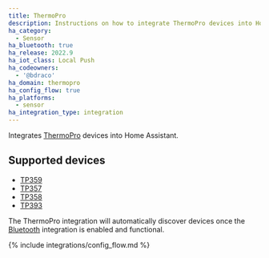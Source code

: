 ```yaml
---
title: ThermoPro
description: Instructions on how to integrate ThermoPro devices into Home Assistant.
ha_category:
  - Sensor
ha_bluetooth: true
ha_release: 2022.9
ha_iot_class: Local Push
ha_codeowners:
  - '@bdraco'
ha_domain: thermopro
ha_config_flow: true
ha_platforms:
  - sensor
ha_integration_type: integration
---
```


Integrates [ThermoPro](https://buythermopro.com/) devices into Home Assistant.

## Supported devices

- [TP359](https://buythermopro.com/product/thermopro-tp59-bluetooth-wireless-thermometer-hygrometer-humidity-monitor/)
- [TP357](https://buythermopro.com/product/thermopro-tp357-bluetooth-digital-indoor-hygrometer-thermometer/)
- [TP358](https://buythermopro.com/product/tp358/)
- [TP393](https://buythermopro.com/product/tp393/)

The ThermoPro integration will automatically discover devices once the [Bluetooth](/integrations/bluetooth) integration is enabled and functional.

{% include integrations/config_flow.md %}
